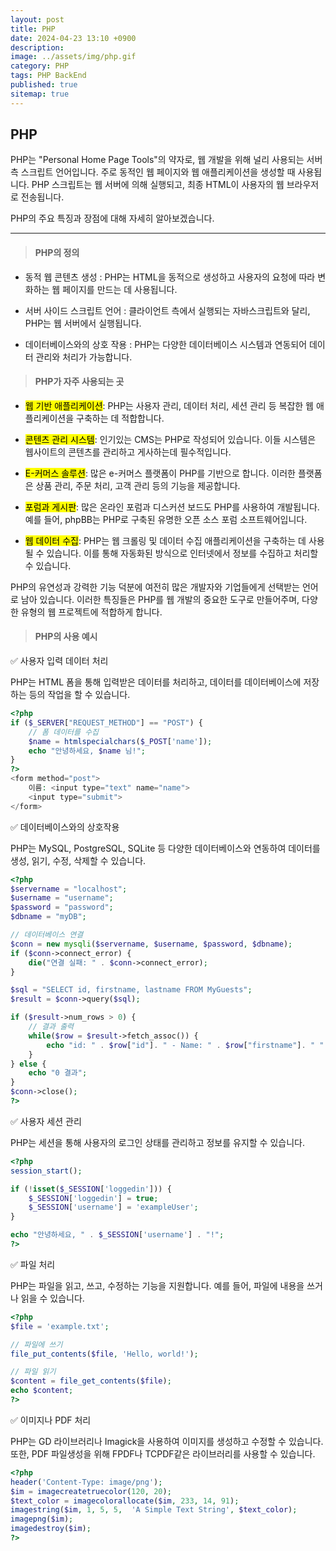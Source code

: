 ```yaml
---
layout: post
title: PHP
date: 2024-04-23 13:10 +0900
description: 
image: ../assets/img/php.gif
category: PHP
tags: PHP BackEnd
published: true
sitemap: true
---
```


## PHP

PHP는 "Personal Home Page Tools"의 약자로, 웹 개발을 위해 널리 사용되는 서버 측 스크립트 언어입니다.
주로 동적인 웹 페이지와 웹 애플리케이션을 생성할 때 사용됩니다.
PHP 스크립트는 웹 서버에 의해 실행되고, 최종 HTML이 사용자의 웹 브라우저로 전송됩니다.

PHP의 주요 특징과 장점에 대해 자세히 알아보겠습니다.

<hr />


> #### PHP의 정의

* 동적 웹 콘텐츠 생성 : PHP는 HTML을 동적으로 생성하고 사용자의 요청에 따라 변화하는 웹 페이지를 만드는 데 사용됩니다.

* 서버 사이드 스크립트 언어 : 클라이언트 측에서 실행되는 자바스크립트와 달리, PHP는 웹 서버에서 실행됩니다.

* 데이터베이스와의 상호 작용 : PHP는 다양한 데이터베이스 시스템과 연동되어 데이터 관리와 처리가 가능합니다.

> #### PHP가 자주 사용되는 곳

* <mark>웹 기반 애플리케이션</mark>: PHP는 사용자 관리, 데이터 처리, 세션 관리 등 복잡한 웹 애플리케이션을 구축하는 데 적합합니다.

* <mark>콘텐츠 관리 시스템</mark>: 인기있는 CMS는 PHP로 작성되어 있습니다. 이들 시스템은 웹사이트의 콘텐츠를 관리하고 게사하는데 필수적입니다.

* <mark>E-커머스 솔루션</mark>: 많은 e-커머스 플랫폼이 PHP를 기반으로 합니다. 이러한 플랫폼은 상품 관리, 주문 처리, 고객 관리 등의 기능을 제공합니다.

* <mark>포럼과 게시판</mark>: 많은 온라인 포럼과 디스커션 보드도 PHP를 사용하여 개발됩니다. 예를 들어, phpBB는 PHP로 구축된 유명한 오픈 소스 포럼 소프트웨어입니다.

* <mark>웹 데이터 수집</mark>: PHP는 웹 크롤링 및 데이터 수집 애플리케이션을 구축하는 데 사용될 수 있습니다. 이를 통해 자동화된 방식으로 인터넷에서 정보를 수집하고 처리할 수 있습니다.

PHP의 유연성과 강력한 기능 덕분에 여전히 많은 개발자와 기업들에게 선택받는 언어로 남아 있습니다. 이러한 특징들은 PHP를 웹 개발의 중요한 도구로 만들어주며, 다양한 유형의 웹 프로젝트에 적합하게 합니다.

> #### PHP의 사용 예시

✅ 사용자 입력 데이터 처리

PHP는 HTML 폼을 통해 입력받은 데이터를 처리하고, 데이터를 데이터베이스에 저장하는 등의 작업을 할 수 있습니다.

````php
<?php
if ($_SERVER["REQUEST_METHOD"] == "POST") {
    // 폼 데이터를 수집
    $name = htmlspecialchars($_POST['name']);
    echo "안녕하세요, $name 님!";
}
?>
<form method="post">
    이름: <input type="text" name="name">
    <input type="submit">
</form>
````
✅ 데이터베이스와의 상호작용

PHP는 MySQL, PostgreSQL, SQLite 등 다양한 데이터베이스와 연동하여 데이터를 생성, 읽기, 수정, 삭제할 수 있습니다.

````php
<?php
$servername = "localhost";
$username = "username";
$password = "password";
$dbname = "myDB";

// 데이터베이스 연결
$conn = new mysqli($servername, $username, $password, $dbname);
if ($conn->connect_error) {
    die("연결 실패: " . $conn->connect_error);
} 

$sql = "SELECT id, firstname, lastname FROM MyGuests";
$result = $conn->query($sql);

if ($result->num_rows > 0) {
    // 결과 출력
    while($row = $result->fetch_assoc()) {
        echo "id: " . $row["id"]. " - Name: " . $row["firstname"]. " " . $row["lastname"]. "<br>";
    }
} else {
    echo "0 결과";
}
$conn->close();
?>
````

✅ 사용자 세션 관리

PHP는 세션을 통해 사용자의 로그인 상태를 관리하고 정보를 유지할 수 있습니다.

````php
<?php
session_start();

if (!isset($_SESSION['loggedin'])) {
    $_SESSION['loggedin'] = true;
    $_SESSION['username'] = 'exampleUser';
}

echo "안녕하세요, " . $_SESSION['username'] . "!";
?>
````

✅ 파일 처리

PHP는 파일을 읽고, 쓰고, 수정하는 기능을 지원합니다. 예를 들어, 파일에 내용을 쓰거나 읽을 수 있습니다.

````php
<?php
$file = 'example.txt';

// 파일에 쓰기
file_put_contents($file, 'Hello, world!');

// 파일 읽기
$content = file_get_contents($file);
echo $content;
?>
````

✅ 이미지나 PDF 처리

PHP는 GD 라이브러리나 Imagick을 사용하여 이미지를 생성하고 수정할 수 있습니다. 또한, PDF 파일생성을 위해 FPDF나 TCPDF같은 라이브러리를 사용할 수 있습니다.

````php
<?php
header('Content-Type: image/png');
$im = imagecreatetruecolor(120, 20);
$text_color = imagecolorallocate($im, 233, 14, 91);
imagestring($im, 1, 5, 5,  'A Simple Text String', $text_color);
imagepng($im);
imagedestroy($im);
?>
````



